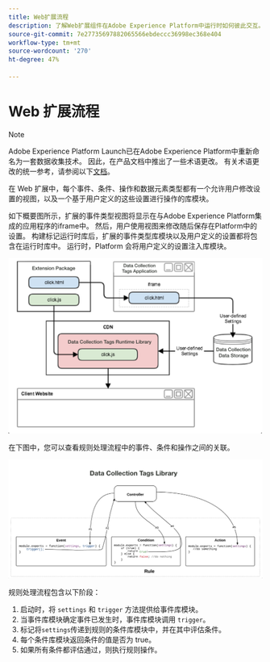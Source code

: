 ```yaml
---
title: Web扩展流程
description: 了解Web扩展组件在Adobe Experience Platform中运行时如何彼此交互。
source-git-commit: 7e27735697882065566ebdeccc36998ec368e404
workflow-type: tm+mt
source-wordcount: '270'
ht-degree: 47%

---
```


# Web 扩展流程

>[!NOTE]
>
>Adobe Experience Platform Launch已在Adobe Experience Platform中重新命名为一套数据收集技术。 因此，在产品文档中推出了一些术语更改。 有关术语更改的统一参考，请参阅以下[文档](../../term-updates.md)。

在 Web 扩展中，每个事件、条件、操作和数据元素类型都有一个允许用户修改设置的视图，以及一个基于用户定义的这些设置进行操作的库模块。

如下概要图所示，扩展的事件类型视图将显示在与Adobe Experience Platform集成的应用程序的iframe中。 然后，用户使用视图来修改随后保存在Platform中的设置。 构建标记运行时库后，扩展的事件类型库模块以及用户定义的设置都将包含在运行时库中。 运行时，Platform 会将用户定义的设置注入库模块。

![扩展流程图](../images/flow/web/extension-flow.png)

在下图中，您可以查看规则处理流程中的事件、条件和操作之间的关联。

![规则处理流程图](../images/flow/web/rule-processing-flow.png)

规则处理流程包含以下阶段：

1. 启动时，将 `settings` 和 `trigger` 方法提供给事件库模块。
1. 当事件库模块确定事件已发生时，事件库模块调用 `trigger`。
1. 标记将`settings`传递到规则的条件库模块中，并在其中评估条件。
1. 每个条件库模块返回条件的值是否为 true。
1. 如果所有条件都评估通过，则执行规则操作。
